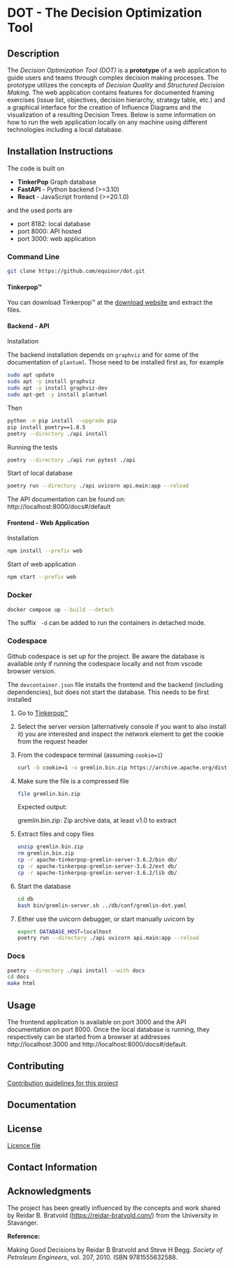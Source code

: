 # DOT - The Decision Optimization Tool

## Description

The *Decision Optimization Tool (DOT)* is a **prototype** of a web application to guide users and teams through complex decision making processes.
The prototype utilizes the concepts of *Decision Quality* and *Structured Decision Making*.
The web application contains features for documented framing exercises (issue list, objectives, decision hierarchy, strategy table, etc.) and a graphical interface for the creation of Influence Diagrams and the visualization of a resulting Decision Trees.
Below is some information on how to run the web application locally on any machine using different technologies including a local database.


## Installation Instructions

The code is built on

- **TinkerPop** Graph database
- **FastAPI** - Python backend (>=3.10)
- **React** - JavaScript frontend (>=20.1.0)


and the used ports are

- port 8182: local database
- port 8000: API hosted
- port 3000: web application

### Command Line

```bash
git clone https://github.com/equinor/dot.git
```


#### Tinkerpop&trade;

You can download Tinkerpop&trade; at the [download website](https://tinkerpop.apache.org/download.html) and extract the files. 


#### Backend - API

Installation

The backend installation depends on `graphviz` and for some of the documentation of `plantuml`. Those need to be installed first as, for example


```bash
sudo apt update
sudo apt -y install graphviz
sudo apt -y install graphviz-dev
sudo apt-get -y install plantuml
```

Then

```bash
python -m pip install --upgrade pip
pip install poetry==1.8.5
poetry --directory ./api install
```

Running the tests

```bash
poetry --directory ./api run pytest ./api
```

Start of local database

```bash
poetry run --directory ./api uvicorn api.main:app --reload
```

The API documentation can be found on: http://localhost:8000/docs#/default

#### Frontend - Web Application

Installation

```bash
npm install --prefix web
```

Start of web application

```bash
npm start --prefix web
```

### Docker

```bash
docker compose up --build --detach
```

The suffix ` -d` can be added to run the containers in detached mode.

### Codespace

Github codespace is set up for the project. Be aware the database is available only if running the codespace locally and not from vscode browser version.

The `devcontainer.json` file installs the frontend and the backend (including dependencies), but does not start the database. This needs to be first installed

1. Go to [Tinkerpop&trade;](https://tinkerpop.apache.org/download.html)
1. Select the server version (alternatively console if you want to also install it) you are interested and inspect the network element to get the cookie from the request header
1. From the codespace terminal (assuming `cookie=1`)

    ```bash
    curl -b cookie=1 -o gremlin.bin.zip https://archive.apache.org/dist/tinkerpop/3.6.2/apache-tinkerpop-gremlin-server-3.6.2-bin.zip
    ```

1. Make sure the file is a compressed file

    ```bash
    file gremlin.bin.zip
    ```
    Expected output:
    
    gremlin.bin.zip: Zip archive data, at least v1.0 to extract

1. Extract files and copy files

    ```bash
    unzip gremlin.bin.zip
    rm gremlin.bin.zip
    cp -r apache-tinkerpop-gremlin-server-3.6.2/bin db/
    cp -r apache-tinkerpop-gremlin-server-3.6.2/ext db/
    cp -r apache-tinkerpop-gremlin-server-3.6.2/lib db/
    ```

1. Start the database

    ```bash
    cd db
    bash bin/gremlin-server.sh ../db/conf/gremlin-dot.yaml
    ```

1. Either use the uvicorn debugger, or start manually uvicorn by

    ```bash
    export DATABASE_HOST=localhost
    poetry run --directory ./api uvicorn api.main:app --reload
    ```


### Docs

```bash
poetry --directory ./api install --with docs
cd docs
make html
```


## Usage


The frontend application is available on port 3000 and the API documentation on port 8000. Once the local database is running, they respectively can be started from a browser at addresses
http://localhost:3000 and http://localhost:8000/docs#/default.


## Contributing

[Contribution guidelines for this project](./CONTRIBUTING.md)

## Documentation

## License

[Licence file](./LICENSE)


## Contact Information

## Acknowledgments

The project has been greatly influenced by the concepts and work shared by Reidar B. Bratvold (https://reidar-bratvold.com/) from the University in Stavanger.


__Reference:__

Making Good Decisions by Reidar B Bratvold and Steve H Begg. _Society of Petroleum Engineers_, vol. 207,  2010. ISBN 9781555632588.
